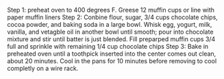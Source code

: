 Step 1: preheat oven to 400 degrees F. Greese 12 muffin cups or line with paper muffin liners
Step 2: Conbine flour, sugar, 3/4 cups chocolate chips, cocoa powder, and baking soda in a large bowl. Whisk egg, yogurt, milk, vanilla, and vetagble oil in another bowl until smooth; pour into chocolate mixture and stir until batter is just blended. Fill preparped muffin cups 3/4 full and sprinkle with remaining 1/4 cup chocolate chips
Step 3: Bake in preheated oven until a toothpick inserted into the center comes out clean, about 20 minutes. Cool in the pans for 10 minutes before removing to cool completly on a wire rack.